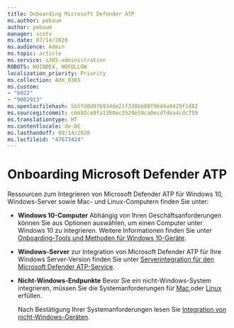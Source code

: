```yaml
---
title: Onboarding Microsoft Defender ATP
ms.author: pebaum
author: pebaum
manager: scotv
ms.date: 07/14/2020
ms.audience: Admin
ms.topic: article
ms.service: o365-administration
ROBOTS: NOINDEX, NOFOLLOW
localization_priority: Priority
ms.collection: Adm_O365
ms.custom:
- "6022"
- "9002913"
ms.openlocfilehash: 5b5fd0d976934de21f338bb88f96d4a9429f1d82
ms.sourcegitcommit: c6692ce0fa1358ec3529e59ca0ecdfdea4cdc759
ms.translationtype: HT
ms.contentlocale: de-DE
ms.lasthandoff: 09/14/2020
ms.locfileid: "47673424"
---
```

# <a name="onboarding-microsoft-defender-atp"></a>Onboarding Microsoft Defender ATP

Ressourcen zum Integrieren von Microsoft Defender ATP für Windows 10, Windows-Server sowie Mac- und Linux-Computern finden Sie unter: 

- **Windows 10-Computer** Abhängig von Ihren Geschäftsanforderungen können Sie aus Optionen auswählen, um einen Computer unter Windows 10 zu integrieren. Weitere Informationen finden Sie unter [Onboarding-Tools und Methoden für Windows 10-Geräte](https://docs.microsoft.com/windows/security/threat-protection/microsoft-defender-atp/configure-endpoints). 

- **Windows-Server** zur Integration von Microsoft Defender ATP für Ihre Windows Server-Version finden Sie unter [Serverintegration für den Microsoft Defender ATP-Service](https://docs.microsoft.com/windows/security/threat-protection/microsoft-defender-atp/configure-server-endpoints).

- **Nicht-Windows-Endpunkte** Bevor Sie ein nicht-Windows-System integrieren, müssen Sie die Systemanforderungen für [Mac ](https://docs.microsoft.com/windows/security/threat-protection/microsoft-defender-atp/microsoft-defender-atp-mac#system-requirements) oder [Linux ](https://docs.microsoft.com/windows/security/threat-protection/microsoft-defender-atp/microsoft-defender-atp-linux#system-requirements)erfüllen.

    Nach Bestätigung Ihrer Systemanforderungen lesen Sie [Integration von nicht-Windows-Geräten](https://docs.microsoft.com/windows/security/threat-protection/microsoft-defender-atp/configure-endpoints-non-windows#onboarding-non-windows-machines).